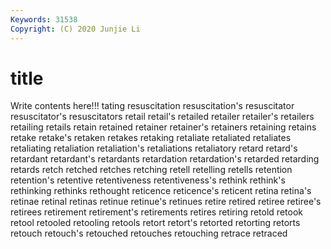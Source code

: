 ```yaml
---
Keywords: 31538
Copyright: (C) 2020 Junjie Li
---
```


# title

Write contents here!!!
tating 
resuscitation 
resuscitation's
resuscitator 
resuscitator's 
resuscitators 
retail 
retail's 
retailed 
retailer 
retailer's 
retailers 
retailing
retails 
retain 
retained 
retainer 
retainer's 
retainers 
retaining 
retains 
retake 
retake's
retaken 
retakes 
retaking 
retaliate 
retaliated 
retaliates 
retaliating 
retaliation 
retaliation's 
retaliations
retaliatory 
retard 
retard's 
retardant 
retardant's 
retardants 
retardation 
retardation's 
retarded 
retarding
retards 
retch 
retched 
retches 
retching 
retell 
retelling 
retells 
retention 
retention's
retentive 
retentiveness 
retentiveness's 
rethink 
rethink's 
rethinking 
rethinks 
rethought 
reticence 
reticence's
reticent 
retina 
retina's 
retinae 
retinal 
retinas 
retinue 
retinue's 
retinues 
retire
retired 
retiree 
retiree's 
retirees 
retirement 
retirement's 
retirements 
retires 
retiring 
retold
retook 
retool 
retooled 
retooling 
retools 
retort 
retort's 
retorted 
retorting 
retorts
retouch 
retouch's 
retouched 
retouches 
retouching 
retrace 
retraced 

